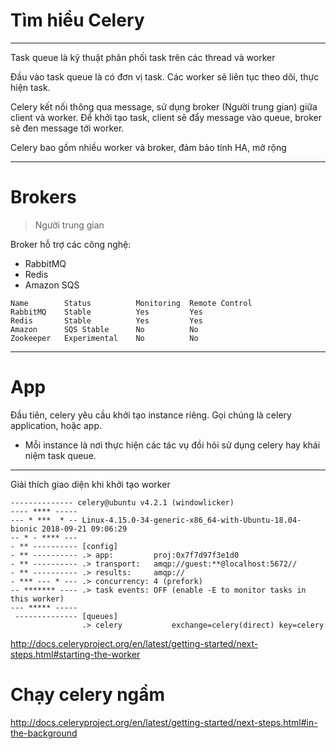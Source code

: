# Tìm hiểu Celery
---

Task queue là kỹ thuật phân phối task trên các thread và worker

Đầu vào task queue là có đơn vị task. Các worker sẽ liên tục theo dõi, thực hiện task.

Celery kết nối thông qua message, sử dụng broker (Người trung gian) giữa client và worker. Để khởi tạo task, client sẽ đẩy message vào queue, broker sẽ đen message tới worker.

Celery bao gồm nhiều worker và broker, đảm bảo tính HA, mở rộng

---

# Brokers
> Người trung gian

Broker hỗ trợ các công nghệ:
- RabbitMQ
- Redis
- Amazon SQS

```
Name	    Status	        Monitoring	Remote Control
RabbitMQ	Stable	        Yes	        Yes
Redis	    Stable	        Yes	        Yes
Amazon      SQS	Stable	    No	        No
Zookeeper	Experimental	No	        No
```

---

# App
Đầu tiên, celery yêu cầu khởi tạo instance riêng. Gọi chúng là celery application, hoặc app.
- Mỗi instance là nơi thực hiện các tác vụ đồi hỏi sử dụng celery hay khái niệm task queue.

---
Giải thích giao diện khi khởi tạo worker

```
-------------- celery@ubuntu v4.2.1 (windowlicker)
---- **** ----- 
--- * ***  * -- Linux-4.15.0-34-generic-x86_64-with-Ubuntu-18.04-bionic 2018-09-21 09:06:29
-- * - **** --- 
- ** ---------- [config]
- ** ---------- .> app:         proj:0x7f7d97f3e1d0
- ** ---------- .> transport:   amqp://guest:**@localhost:5672//
- ** ---------- .> results:     amqp://
- *** --- * --- .> concurrency: 4 (prefork)
-- ******* ---- .> task events: OFF (enable -E to monitor tasks in this worker)
--- ***** ----- 
 -------------- [queues]
                .> celery           exchange=celery(direct) key=celery

```

http://docs.celeryproject.org/en/latest/getting-started/next-steps.html#starting-the-worker


# Chạy celery ngầm

http://docs.celeryproject.org/en/latest/getting-started/next-steps.html#in-the-background


